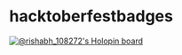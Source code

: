 # hacktoberfestbadges
[![@rishabh_108272's Holopin board](https://holopin.io/api/user/board?user=rishabh_108272)](https://holopin.io/@rishabh_108272)
